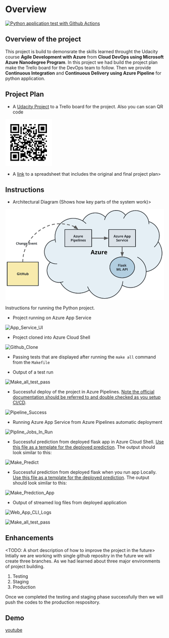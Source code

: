# Overview

[![Python application test with Github Actions](https://github.com/sahil8060/Building-a-CICD-Pipeline/actions/workflows/pythonapp.yml/badge.svg)](https://github.com/sahil8060/Building-a-CICD-Pipeline/actions/workflows/pythonapp.yml)

## Overview of the project

This project is build to demonsrate the skills learned throught the Udacity course **Agile Development with Azure** from **Cloud DevOps using Microsoft Azure Nanodegree Program**. In this project we had build the project plan make the Trello board for the DevOps team to follow. Then we provide **Continuous Integration** and **Continuous Delivery using Azure Pipeline** for python application.

## Project Plan

* A [Udacity Project](https://trello.com/b/B40CyvxR) to a Trello board for the project. Also you can scan QR code

![trello-board-qr-code](trello-board-qr-code.png)

* A [link](https://github.com/sahil8060/Building-a-CICD-Pipeline/blob/main/project-management-template.xlsx) to a spreadsheet that includes the original and final project plan>

## Instructions

* Architectural Diagram (Shows how key parts of the system work)>

![cd-diagram](cd-diagram.png)

Instructions for running the Python project.

* Project running on Azure App Service

![App_Service_UI](Screenshots/App_Service_UI.png)

* Project cloned into Azure Cloud Shell

![Github_Clone](Screenshots/Github_Clone.png)

* Passing tests that are displayed after running the `make all` command from the `Makefile`

* Output of a test run

![Make_all_test_pass](Screenshots/Make_all_test_pass.png)

* Successful deploy of the project in Azure Pipelines.  [Note the official documentation should be referred to and double checked as you setup CI/CD](https://docs.microsoft.com/en-us/azure/devops/pipelines/ecosystems/python-webapp?view=azure-devops).


![Pipeline_Success](Screenshots/Pipeline_Success.png)

* Running Azure App Service from Azure Pipelines automatic deployment

![Pipline_Jobs_In_Run](Screenshots/Pipline_Jobs_In_Run.png)

* Successful prediction from deployed flask app in Azure Cloud Shell.  [Use this file as a template for the deployed prediction](https://github.com/sahil8060/Building-a-CICD-Pipeline/blob/main/make_predict_azure_app.sh).
The output should look similar to this:

![Make_Predict](Screenshots/Make_Predict.png)


* Successful prediction from deployed flask when you run app Locally.  [Use this file as a template for the deployed prediction](https://github.com/sahil8060/Building-a-CICD-Pipeline/blob/main/make_prediction.sh).
The output should look similar to this:

![Make_Predction_App](Screenshots/Make_Predction_App.png)

* Output of streamed log files from deployed application

![Web_App_CLI_Logs](Screenshots/Web_App_CLI_Logs.png)

![Make_all_test_pass](Screenshots/Make_all_test_pass.png)

## Enhancements

<TODO: A short description of how to improve the project in the future>
Intially we are working with single github repositry in the future we will create three branches. As we had learned about three major environments of project building.
1. Testing
2. Staging
3. Production

Once we completed the testing and staging phase successfully then we will push the codes to the production respository.

## Demo 

[youtube](www.youtube.com)


